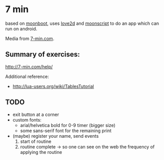 # 7 min

based on [moonboot](https://github.com/JosePedroDias/moonboot),
uses [love2d](https://love2d.org/)
and [moonscript](http://moonscript.org/reference/)
to do an app which can run on android.

Media from [7-min.com](http://7-min.com).


## Summary of exercises:

http://7-min.com/help/



Additional reference:

* http://lua-users.org/wiki/TablesTutorial


## TODO

* exit button at a corner
* custom fonts:
  * arial/helvetica bold for 0-9 timer (bigger size)
  * some sans-serif font for the remaining print
* (maybe) register your name, send events
    1) start of routine
    2) routine complete
    -> so one can see on the web the frequency of applying the routine
